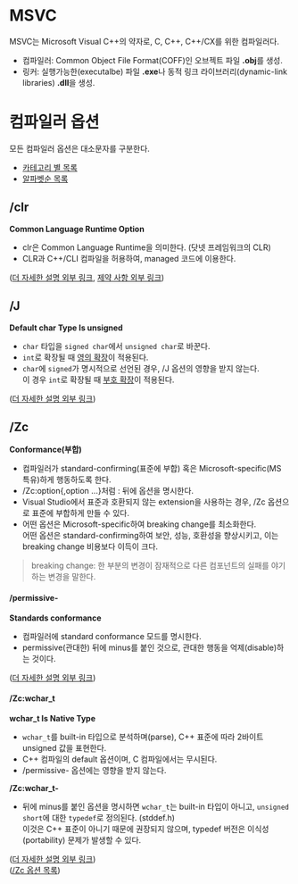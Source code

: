 # MSVC
MSVC는 Microsoft Visual C++의 약자로, C, C++, C++/CX를 위한 컴파일러다.
- 컴파일러: Common Object File Format(COFF)인 오브젝트 파일 **.obj**를 생성.
- 링커: 실행가능한(executalbe) 파일 **.exe**나 동적 링크 라이브러리(dynamic-link libraries) **.dll**을 생성.

# 컴파일러 옵션
모든 컴파일러 옵션은 대소문자를 구분한다.
- [카테고리 별 목록][1]
- [알파벳순 목록][2]

## /clr
**Common Language Runtime Option**
- clr은 Common Language Runtime을 의미한다. (닷넷 프레임워크의 CLR)  
- CLR과 C++/CLI 컴파일을 허용하여, managed 코드에 이용한다.

([더 자세한 설명 외부 링크][3], [제약 사항 외부 링크][4])

## /J
**Default char Type Is unsigned**
- `char` 타입을 `signed char`에서 `unsigned char`로 바꾼다.
- `int`로 확장될 때 [영의 확장][5]이 적용된다.
- `char`에 `signed`가 명시적으로 선언된 경우, /J 옵션의 영향을 받지 않는다.  
이 경우 `int`로 확장될 때 [부호 확장][6]이 적용된다.

([더 자세한 설명 외부 링크][7])

## /Zc
**Conformance(부합)**
- 컴파일러가 standard-confirming(표준에 부합) 혹은 Microsoft-specific(MS 특유)하게 행동하도록 한다.
- /Zc:option{,option ...}처럼 : 뒤에 옵션을 명시한다.
- Visual Studio에서 표준과 호환되지 않는 extension을 사용하는 경우, /Zc 옵션으로 표준에 부합하게 만들 수 있다.
- 어떤 옵션은 Microsoft-specific하여 breaking change를 최소화한다.  
어떤 옵션은 standard-confirming하여 보안, 성능, 호환성을 향상시키고, 이는 breaking change 비용보다 이득이 크다.
> breaking change: 한 부분의 변경이 잠재적으로 다른 컴포넌트의 실패를 야기하는 변경을 말한다.
#### /permissive-
**Standards conformance**
- 컴파일러에 standard conformance 모드를 명시한다.
- permissive(관대한) 뒤에 minus를 붙인 것으로, 관대한 행동을 억제(disable)하는 것이다.

([더 자세한 설명 외부 링크][8])
#### /Zc:wchar_t
**wchar_t Is Native Type**
- `wchar_t`를 built-in 타입으로 분석하며(parse), C++ 표준에 따라 2바이트 unsigned 값을 표현한다.
- C++ 컴파일의 default 옵션이며, C 컴파일에서는 무시된다.
- /permissive- 옵션에는 영향을 받지 않는다.

**/Zc:wchar_t-**
- 뒤에 minus를 붙인 옵션을 명시하면 `wchar_t`는 built-in 타입이 아니고, `unsigned short`에 대한 `typedef`로 정의된다. (stddef.h)  
이것은 C++ 표준이 아니기 때문에 권장되지 않으며, typedef 버전은 이식성(portability) 문제가 발생할 수 있다.

([더 자세한 설명 외부 링크][9])  
([/Zc 옵션 목록][10])


<!-- 외부 링크들 -->
[1]: https://docs.microsoft.com/en-us/cpp/build/reference/compiler-options-listed-by-category?view=msvc-170
[2]: https://docs.microsoft.com/en-us/cpp/build/reference/compiler-options-listed-alphabetically?view=msvc-170

<!-- /clr -->
[3]: https://docs.microsoft.com/en-us/cpp/build/reference/clr-common-language-runtime-compilation?view=msvc-170
[4]: https://docs.microsoft.com/en-us/cpp/build/reference/clr-restrictions?view=msvc-170
<!-- /J -->
[5]: https://github.com/ipari3/cpp/blob/main/theoretical/Numeric%20Manipulation.md#zero-extension
[6]: https://github.com/ipari3/cpp/blob/main/theoretical/Numeric%20Manipulation.md#sign-extension
[7]: https://docs.microsoft.com/en-us/cpp/build/reference/j-default-char-type-is-unsigned?view=msvc-170#remarks
<!-- /Zc -->
[8]: https://docs.microsoft.com/en-us/cpp/build/reference/permissive-standards-conformance?view=msvc-170
[9]: https://docs.microsoft.com/en-us/cpp/build/reference/zc-wchar-t-wchar-t-is-native-type?view=msvc-170
[10]: https://docs.microsoft.com/en-us/cpp/build/reference/zc-conformance?view=msvc-170#remarks
